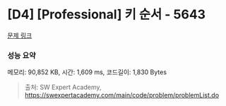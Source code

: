 # [D4] [Professional] 키 순서 - 5643 

[문제 링크](https://swexpertacademy.com/main/code/problem/problemDetail.do?contestProbId=AWXQsLWKd5cDFAUo) 

### 성능 요약

메모리: 90,852 KB, 시간: 1,609 ms, 코드길이: 1,830 Bytes



> 출처: SW Expert Academy, https://swexpertacademy.com/main/code/problem/problemList.do